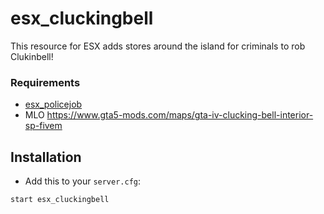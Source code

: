# esx_cluckingbell
This resource for ESX adds stores around the island for criminals to rob Clukinbell!

### Requirements
- [esx_policejob](https://github.com/ESX-Org/esx_policejob)
- MLO https://www.gta5-mods.com/maps/gta-iv-clucking-bell-interior-sp-fivem

## Installation
- Add this to your `server.cfg`:

```
start esx_cluckingbell
```

